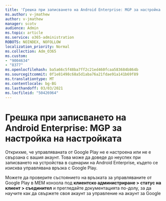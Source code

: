 ```yaml
---
title: 'Грешка при записването на Android Enterprise: MGP за настройка на настройката'
ms.author: v-jmathew
author: v-jmathew
manager: scotv
audience: Admin
ms.topic: article
ms.service: o365-administration
ROBOTS: NOINDEX, NOFOLLOW
localization_priority: Normal
ms.collection: Adm_O365
ms.custom:
- "9004634"
- "8377"
ms.openlocfilehash: ba5a66c5f48ba7ff2c21ed460fcaa583684b864b
ms.sourcegitcommit: 0f1e81498c68a5d1aba76a21fdae91a141b69f89
ms.translationtype: MT
ms.contentlocale: bg-BG
ms.lasthandoff: 03/03/2021
ms.locfileid: "50426964"
---
```

# <a name="android-enterprise-enrollment-error-mgp-set-up-detection"></a>Грешка при записването на Android Enterprise: MGP за настройка на настройката

Открихме, че управляваната от Google Play не е настроена или не е свързана с вашия акаунт. Това може да доведе до неуспех при записването на устройства в сценарии на Android Enterprise, където се изисква управлявана връзка с Google Play.

Можете да проверите състоянието на връзката за управляваните от Google Play в MEM конзола под **клиентско администриране > статус на клиент > съединител** и прегледайте документацията по-долу, за да научите как да свържете своя акаунт за **[](https://docs.microsoft.com/mem/intune/enrollment/connect-intune-android-enterprise)** управление на акаунт за Google

